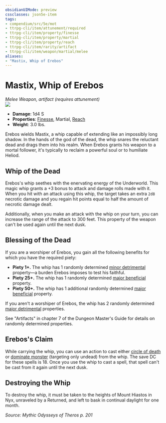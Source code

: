 ```yaml
---
obsidianUIMode: preview
cssclasses: json5e-item
tags:
- compendium/src/5e/mot
- ttrpg-cli/item/attunement/required
- ttrpg-cli/item/property/finesse
- ttrpg-cli/item/property/martial
- ttrpg-cli/item/property/reach
- ttrpg-cli/item/rarity/artifact
- ttrpg-cli/item/weapon/martial/melee
aliases: 
- "Mastix, Whip of Erebos"
---
```

# Mastix, Whip of Erebos
*Melee Weapon, artifact (requires attunement)*  
![](/3-Mechanics/CLI/items/img/mastix-whip-of-erebos.webp#right)  

- **Damage**: 1d4 S
- **Properties**: [Finesse](/3-Mechanics/CLI/rules/item-properties.md#Finesse), Martial, [Reach](/3-Mechanics/CLI/rules/item-properties.md#Reach)
- **Weight**: 3.0 lbs.

Erebos wields Mastix, a whip capable of extending like an impossibly long shadow. In the hands of the god of the dead, the whip snares the reluctant dead and drags them into his realm. When Erebos grants his weapon to a mortal follower, it's typically to reclaim a powerful soul or to humiliate Heliod.

## Whip of the Dead

Erebos's whip seethes with the enervating energy of the Underworld. This magic whip grants a +3 bonus to attack and damage rolls made with it. When you hit with an attack using this whip, the target takes an extra `2d8` necrotic damage and you regain hit points equal to half the amount of necrotic damage dealt.

Additionally, when you make an attack with the whip on your turn, you can increase the range of the attack to 300 feet. This property of the weapon can't be used again until the next dusk.

## Blessing of the Dead

If you are a worshiper of Erebos, you gain all the following benefits for which you have the required piety:

- **Piety 1+.** The whip has 1 randomly determined [minor detrimental](/3-Mechanics/CLI/tables/artifact-properties-minor-detrimental-properties.md) property—a burden Erebos imposes to test his faithful.  
- **Piety 25+.** The whip has 1 randomly determined [major beneficial](/3-Mechanics/CLI/tables/artifact-properties-major-beneficial-properties.md) property.  
- **Piety 50+.** The whip has 1 additional randomly determined [major beneficial](/3-Mechanics/CLI/tables/artifact-properties-major-beneficial-properties.md) property.  

If you aren't a worshiper of Erebos, the whip has 2 randomly determined [major detrimental](/3-Mechanics/CLI/tables/artifact-properties-major-detrimental-properties.md) properties.

See "Artifacts" in chapter 7 of the Dungeon Master's Guide for details on randomly determined properties.

## Erebos's Claim

While carrying the whip, you can use an action to cast either [circle of death](/3-Mechanics/CLI/spells/circle-of-death.md) or [dominate monster](/3-Mechanics/CLI/spells/dominate-monster.md) (targeting only undead) from the whip. The save DC for these spells is 18. Once you use the whip to cast a spell, that spell can't be cast from it again until the next dusk.

## Destroying the Whip

To destroy the whip, it must be taken to the heights of Mount Hiastos in Nyx, unraveled by a Returned, and left to bask in continual daylight for one month.

*Source: Mythic Odysseys of Theros p. 201*